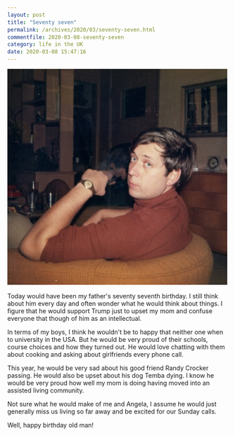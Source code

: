 ```yaml
---
layout: post
title: "Seventy seven"
permalink: /archives/2020/03/seventy-seven.html
commentfile: 2020-03-08-seventy-seven
category: life in the UK
date: 2020-03-08 15:47:16
---
```


<a href="/assets/images/2020/bob_at_wright-street.jpg" title="Click for a larger image"><img src="/assets/images/2020/bob_at_wright-street-thumb.jpg" width="500" alt="Image - bob_at_wright-street" /></a>

Today would have been my father's seventy seventh birthday.  I still think about him every day and often wonder what he would think about things.  I figure that he would support Trump just to upset my mom and confuse everyone that though of him as an intellectual.

In terms of my boys, I think he wouldn't be to happy that neither one when to university in the USA.  But he would be very proud of their schools, course choices and how they turned out.  He would love chatting with them about cooking and asking about girlfriends every phone call.

This year, he would be very sad about his good friend Randy Crocker passing. He would also be upset about his dog Temba dying. I know he would be very proud how well my mom is doing having moved into an assisted living community.

Not sure what he would make of me and Angela, I assume he would just generally miss us living so far away and be excited for our Sunday calls.

Well, happy birthday old man!
